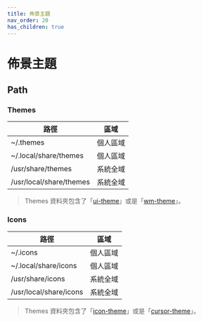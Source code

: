 ```yaml
---
title: 佈景主題
nav_order: 20
has_children: true
---
```



# 佈景主題


## Path

### Themes

| 路徑 | 區域 |
| --- | --- |
| ~/.themes | 個人區域 |
| ~/.local/share/themes | 個人區域 |
| /usr/share/themes | 系統全域 |
| /usr/local/share/themes | 系統全域 |

> Themes 資料夾包含了「[ui-theme](theme/theme/ui-theme)」或是「[wm-theme](theme/theme/wm-theme)」。

### Icons

| 路徑 | 區域 |
| --- | --- |
| ~/.icons | 個人區域 |
| ~/.local/share/icons | 個人區域 |
| /usr/share/icons | 系統全域 |
| /usr/local/share/icons | 系統全域 |

> Themes 資料夾包含了「[icon-theme](theme/icon/icon-theme)」或是「[cursor-theme](theme/theme/cursor-theme)」。
